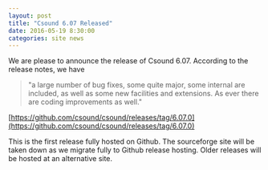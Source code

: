 ```yaml
---
layout: post
title: "Csound 6.07 Released"
date: 2016-05-19 8:30:00
categories: site news 
---
```

<meta property="og:image" content="images/banner-01.jpg" />

We are please to announce the release of Csound 6.07. According to the
release notes, we have


> "a large number of bug fixes, some quite major, some internal are
> included, as well as some new facilities and extensions. As ever
> there are coding improvements as well."



[https://github.com/csound/csound/releases/tag/6.07.0](https://github.com/csound/csound/releases/tag/6.07.0)

This is the first release fully hosted on Github. The sourceforge site
will be taken down as we migrate fully to Github release hosting. Older
releases will be hosted at an alternative site.

